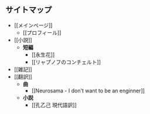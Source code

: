 ## サイトマップ
- [[メインページ]]
	- [[プロフィール]]
- [[小説]]
	- **短編**
		- [[永生花]]
		- [[リャプノフのコンチェルト]]
- [[雑記]]
- [[翻訳]]
	- **曲**
		- [[Neurosama - I don't want to be an enginner]]
	- **小説**
		- [[孔乙己 現代語訳]]